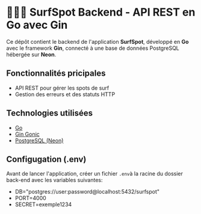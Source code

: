 # 🏄🏼‍♀️ SurfSpot Backend - API REST en Go avec Gin 

Ce dépôt contient le backend de l'application **SurfSpot**, développé en **Go** avec le framework **Gin**, connecté à une base de données PostgreSQL hébergée sur **Neon**.

## Fonctionnalités pricipales 
- API REST pour gérer les spots de surf
- Gestion des erreurs et des statuts HTTP

## Technologies utilisées

- [Go](https://golang.org/)
- [Gin Gonic](https://github.com/gin-gonic/gin)
- [PostgreSQL (Neon)](https://neon.tech/)

## Configugation (.env)
Avant de lancer l'application, créer un fichier `.env`à la racine du dossier back-end avec les variables suivantes:

- DB="postgres://user:password@localhost:5432/surfspot"
- PORT=4000
- SECRET=exemple1234
